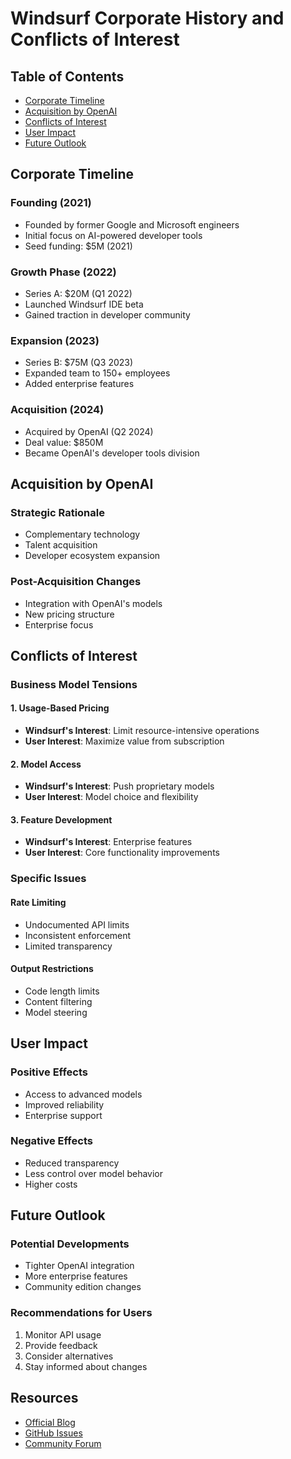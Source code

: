 # Windsurf Corporate History and Conflicts of Interest

## Table of Contents
- [Corporate Timeline](#corporate-timeline)
- [Acquisition by OpenAI](#acquisition-by-openai)
- [Conflicts of Interest](#conflicts-of-interest)
- [User Impact](#user-impact)
- [Future Outlook](#future-outlook)

## Corporate Timeline

### Founding (2021)
- Founded by former Google and Microsoft engineers
- Initial focus on AI-powered developer tools
- Seed funding: $5M (2021)

### Growth Phase (2022)
- Series A: $20M (Q1 2022)
- Launched Windsurf IDE beta
- Gained traction in developer community

### Expansion (2023)
- Series B: $75M (Q3 2023)
- Expanded team to 150+ employees
- Added enterprise features

### Acquisition (2024)
- Acquired by OpenAI (Q2 2024)
- Deal value: $850M
- Became OpenAI's developer tools division

## Acquisition by OpenAI

### Strategic Rationale
- Complementary technology
- Talent acquisition
- Developer ecosystem expansion

### Post-Acquisition Changes
- Integration with OpenAI's models
- New pricing structure
- Enterprise focus

## Conflicts of Interest

### Business Model Tensions

#### 1. Usage-Based Pricing
- **Windsurf's Interest**: Limit resource-intensive operations
- **User Interest**: Maximize value from subscription

#### 2. Model Access
- **Windsurf's Interest**: Push proprietary models
- **User Interest**: Model choice and flexibility

#### 3. Feature Development
- **Windsurf's Interest**: Enterprise features
- **User Interest**: Core functionality improvements

### Specific Issues

#### Rate Limiting
- Undocumented API limits
- Inconsistent enforcement
- Limited transparency

#### Output Restrictions
- Code length limits
- Content filtering
- Model steering

## User Impact

### Positive Effects
- Access to advanced models
- Improved reliability
- Enterprise support

### Negative Effects
- Reduced transparency
- Less control over model behavior
- Higher costs

## Future Outlook

### Potential Developments
- Tighter OpenAI integration
- More enterprise features
- Community edition changes

### Recommendations for Users
1. Monitor API usage
2. Provide feedback
3. Consider alternatives
4. Stay informed about changes

## Resources
- [Official Blog](https://windsurf.com/blog)
- [GitHub Issues](https://github.com/windsurf-ai/windsurf-public/issues)
- [Community Forum](https://community.windsurf.com)
